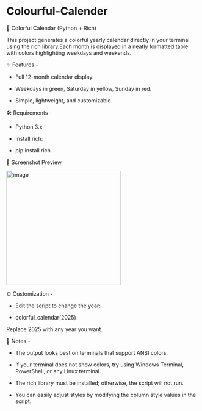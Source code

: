 # Colourful-Calender

📅 Colorful Calendar (Python + Rich)

This project generates a colorful yearly calendar directly in your terminal using the rich library.Each month is displayed in a neatly formatted table with colors highlighting weekdays and weekends.

✨ Features -


* Full 12-month calendar display.

* Weekdays in green, Saturday in yellow, Sunday in red.

* Simple, lightweight, and customizable.

🛠 Requirements -


* Python 3.x

* Install rich:

* pip install rich

📸 Screenshot Preview

<img width="300" height="300" alt="image" src="https://github.com/user-attachments/assets/95e7a7f6-174f-41cb-a82b-b2d3e257b538" />


⚙️ Customization -


* Edit the script to change the year:

* colorful_calendar(2025)


Replace 2025 with any year you want.

📝 Notes -


* The output looks best on terminals that support ANSI colors.

* If your terminal does not show colors, try using Windows Terminal, PowerShell, or any Linux terminal.

* The rich library must be installed; otherwise, the script will not run.

* You can easily adjust styles by modifying the column style values in the script.
